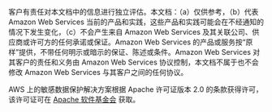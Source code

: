 客户有责任对本文档中的信息进行独立评估。本文档：（a）仅供参考，（b）代表 Amazon Web Services 当前的产品和实践，这些产品和实践可能会在不经通知的情况下发生变化，（c）不会产生来自 Amazon Web Services 及其关联公司、供应商或许可方的任何承诺或保证。Amazon Web Services 的产品或服务按“原样”提供，不带任何明示或暗示的保证、陈述或条件。Amazon Web Services 对其客户的责任和义务由 Amazon Web Services 协议控制，本文档不属于也不会修改 Amazon Web Services 与其客户之间的任何协议。

AWS 上的敏感数据保护解决方案根据 Apache 许可证版本 2.0 的条款获得许可，该许可证可在 [Apache 软件基金会][foundation] 获取。

[foundation]: https://www.apache.org/licenses/LICENSE-2.0
